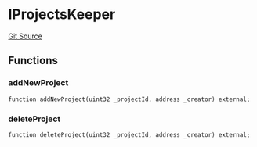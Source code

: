 # IProjectsKeeper
[Git Source](https://github.com/sbsweb3hub/sbs_contracts/blob/6b40f2679f7e03f7398df97700949af278bd88cc/src/IProjectsKeeper.sol)


## Functions
### addNewProject


```solidity
function addNewProject(uint32 _projectId, address _creator) external;
```

### deleteProject


```solidity
function deleteProject(uint32 _projectId, address _creator) external;
```

